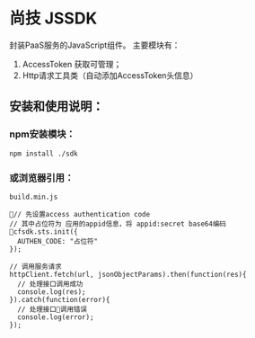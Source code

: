 尚技 JSSDK
===============

封装PaaS服务的JavaScript组件。
主要模块有：

1. AccessToken 获取可管理；
2. Http请求工具类（自动添加AccessToken头信息）


## 安装和使用说明：

### npm安装模块：

    npm install ./sdk 


### 或浏览器引用：

    build.min.js

    // 先设置access authentication code
    // 其中占位符为 应用的appid信息，将 appid:secret base64编码
    cfsdk.sts.init({
      AUTHEN_CODE: "占位符"
    });

    // 调用服务请求
    httpClient.fetch(url, jsonObjectParams).then(function(res){
      // 处理接口调用成功
      console.log(res);
    }).catch(function(error){
      // 处理接口调用错误
      console.log(error);
    });


